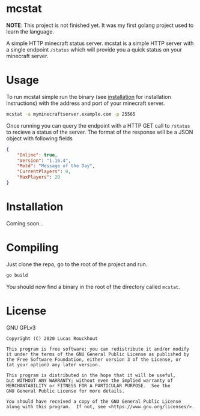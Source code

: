 # mcstat

__NOTE__: This project is not finished yet. It was my first golang project used to learn the language.

A simple HTTP minecraft status server. mcstat is a simple HTTP server with a single endpoint `/status` which will provide you a quick status on your minecraft server.

# Usage

To run mcstat simple run the binary (see [installation](Installation) for installation instructions) with the address and port of your minecraft server.

```bash
mcstat -a myminecraftserver.example.com -p 25565
```

Once running you can query the endpoint with a HTTP GET call to `/status` to recieve a status of the server. The format of the response will be a JSON object with following fields

```json
{
    "Online": true, 
    "Version": "1.16.4",
    "Motd": "Message of the Day",
    "CurrentPlayers": 0,
    "MaxPlayers": 20
}
```


# Installation

Coming soon...

# Compiling

Just clone the repo, go to the root of the project and run.

```bash
go build
```

You should now find a binary in the root of the directory called `mcstat`.

# License

GNU GPLv3

```
Copyright (C) 2020 Lucas Rouckhout

This program is free software: you can redistribute it and/or modify
it under the terms of the GNU General Public License as published by
the Free Software Foundation, either version 3 of the License, or
(at your option) any later version.

This program is distributed in the hope that it will be useful,
but WITHOUT ANY WARRANTY; without even the implied warranty of
MERCHANTABILITY or FITNESS FOR A PARTICULAR PURPOSE.  See the
GNU General Public License for more details.

You should have received a copy of the GNU General Public License
along with this program.  If not, see <https://www.gnu.org/licenses/>.
```
